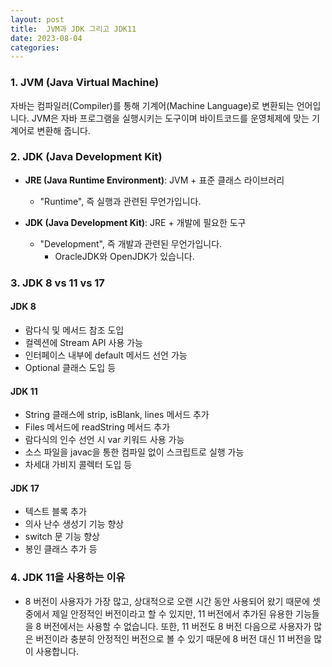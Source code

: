 ```yaml
---
layout: post
title:  JVM과 JDK 그리고 JDK11
date: 2023-08-04
categories: 
---
```

### 1. JVM (Java Virtual Machine)

자바는 컴파일러(Compiler)를 통해 기계어(Machine Language)로 변환되는 언어입니다. JVM은 자바 프로그램을 실행시키는 도구이며 바이트코드를 운영체제에 맞는 기계어로 변환해 줍니다.

### 2. JDK (Java Development Kit)

- **JRE (Java Runtime Environment)**: JVM + 표준 클래스 라이브러리
  - "Runtime", 즉 실행과 관련된 무언가입니다.

- **JDK (Java Development Kit)**: JRE + 개발에 필요한 도구
  - "Development", 즉 개발과 관련된 무언가입니다.
    - OracleJDK와 OpenJDK가 있습니다.

### 3. JDK 8 vs 11 vs 17

#### JDK 8
- 람다식 및 메서드 참조 도입
- 컬렉션에 Stream API 사용 가능
- 인터페이스 내부에 default 메서드 선언 가능
- Optional 클래스 도입 등

#### JDK 11
- String 클래스에 strip, isBlank, lines 메서드 추가
- Files 메서드에 readString 메서드 추가
- 람다식의 인수 선언 시 var 키워드 사용 가능
- 소스 파일을 javac을 통한 컴파일 없이 스크립트로 실행 가능
- 차세대 가비지 콜렉터 도입 등

#### JDK 17
- 텍스트 블록 추가
- 의사 난수 생성기 기능 향상
- switch 문 기능 향상
- 봉인 클래스 추가 등


### 4. JDK 11을 사용하는 이유
-  8 버전이 사용자가 가장 많고, 상대적으로 오랜 시간 동안 사용되어 왔기 때문에 셋 중에서 제일 안정적인 버전이라고 할 수 있지만, 11 버전에서 추가된 유용한 기능들을 8 버전에서는 사용할 수 없습니다. 또한, 11 버전도 8 버전 다음으로 사용자가 많은 버전이라 충분히 안정적인 버전으로 볼 수 있기 때문에 8 버전 대신 11 버전을 많이 사용합니다.

